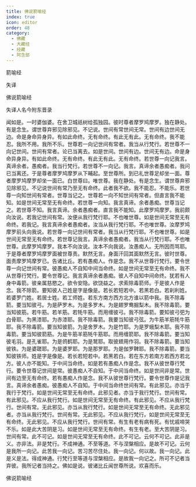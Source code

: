 ```yaml
---
title: 佛说箭喻经
index: true
icon: editor
order: 48
category:
  - 佛藏
  - 大藏经
  - 经藏
  - 阿含部
---
```


  箭喻经  

失译  

佛说箭喻经  

失译人名今附东晋录  

闻如是。一时婆伽婆。在舍卫城祇树给孤独园。彼时尊者摩罗鸠摩罗。独在静处。有是念生。谓世尊弃邪见除邪见。不记说。世间有常世间无常。世间有边世间无边。命是身命异身异。有如此命终。无有命终。有此无有此。无有命终。我不能忍。我所不用。我所不乐。世尊若一向记世间有常者。我当从行梵行。若世尊不一向记世间。世间有常者。论已当离去。如是世间。世间有边。世间无有边。命是身命异身异。有如此命终。无有命终。有此无有此。无有命终。若世尊一向记我言。真谛余者。愚痴者。我当行梵行。若世尊不一向记。我言。真谛余者愚痴者。我问已当离还。于是尊者摩罗鸠摩罗从下晡起。至世尊所。到已礼世尊足却坐一面。尊者摩罗鸠摩罗却坐一面已。白世尊曰。唯世尊。我在静处。有是念生。谓世尊弃邪见除邪见。不记说世间有常乃至无有命终。此者我不欲。我不能忍。不能乐。若世尊一向知世间有常者。世尊当记之。世尊若一向不知世间有常者。但直言我不能知。如是世间无常至无有命终。若世尊一向知。我言真谛。余者愚痴。世尊当记之。若世尊不知。我言真谛。余者愚痴者。直言我不能知。此摩罗鸠摩罗。我前颇向汝说。若我记世间有常。汝便从我行梵行耶。不也唯世尊。如是世间无常至无有命终。若我记。我言真谛余者愚痴者。汝当从我行梵行耶。不也唯世尊。汝摩罗鸠摩罗前头向我说。若世尊一向记世间有常者。我当从行梵行耶。不也唯世尊。如是世间无常至无有命终。若世尊记我言。真谛余者愚痴者。我当从行梵行耶。不也唯世尊。此摩罗鸠摩罗。我本不向汝说。汝本不向我说。汝愚痴人。无所因而骂耶。于是尊者摩罗鸠摩罗面被世尊责。默然无言。身面汗回其面默然无言。彼时世尊。面责摩罗鸠摩罗已。告诸比丘。若有愚痴人。作是念。我不从世尊行梵行。要令世尊一向记世间有常。彼愚痴人不自知中间当命终。如是世间无常至无有命终。我不从世尊行梵行。要令世尊记。我言真谛余者愚痴。彼人不自知中间命终。犹若有人身中毒箭。彼亲属慈愍之。欲令安隐。欲饶益之。求索除毒箭师。于是彼人作是念。我不除箭。要知彼人己姓是字是像是。若长若短若中。若黑若白。若刹利姓。若婆罗门姓。若居士姓。若工师姓。若东方南方西方北方谁以箭中我。我不除毒箭。要当知彼弓。为是萨罗木。为是多罗木。为是翅罗鸯掘梨木。我不除毒箭。要当知彼筋。若牛筋。若羊筋。若牦牛筋。而用缠彼弓。我不除毒箭。要知彼弓弝为白骨耶。为黑漆耶。为赤漆耶。我不除毒箭。我要当知彼弓弦。为牛筋羊筋牦牛筋耶。我不除毒箭。要当知彼箭。为是舍罗木。为是竹耶。为是罗蛾梨木耶。我不除毒箭。要当知彼箭筋。为是牛筋羊筋牦牛筋耶。而用缠箭耶。我不除毒箭。要当知彼毛羽。是孔雀耶。为是鸧鹤耶。为是鹫耶。取彼翅用作羽。我不除毒箭。要当知彼铁。为是婆蹉耶。为是婆罗耶。为是那罗耶。为是伽罗鞞耶。我不除毒箭。要当知彼铁师。姓是字是像是。若长若短若中。若黑若白。若在东方若南方若西方若北方。彼人亦不能知。于中间当命终。如是若有愚痴人作是念。我不从彼世尊行梵行。要令世尊记世间是常。彼愚痴人不自知。于中间当命终。如是世间非是常。世间有边至无有命终。若有愚痴人作是念。我不从彼世尊行梵行。要令世尊作是记我言。真谛余者愚痴。彼愚痴人不自知。于中间当命终世间有常。有此邪见。亦当于我行于梵行。如是世间无常至无有命终。此邪见者。亦当于我行梵行。世间有常。有此邪见。不应从我行梵行。如是世间无常至无有命终。有此邪见。不应从我行梵行。世间有常。无此邪见。亦当从我行梵行。如是世间无常至无有命终。无此邪见者。亦当从我行梵行。世间有常。无此邪见。不应从我行梵行。如是世间无常至无有命终。无此邪见。不应从我行梵行。世间有常。有生有老有病有死。有忧戚啼哭不乐。如是此大苦阴是习。如是世间无常至无有命终。有生有老。至大苦阴是习。世间有常。此不可记。如是世间无常至无有命终。此不可记。云何不可记。此非是义。亦非法。非是梵行。不成神通。不至等道。不与涅槃相应。是故不可记。云何是我所一向记。此苦我一向记。苦习苦尽住处。我一向记。何以故。我一向记。此是义是法。得成神通。行梵行至等道与涅槃相应。是故我一向记之。所可不记者当弃彼。我所记者当持之。佛如是说。彼诸比丘闻世尊所说。欢喜而乐。  

佛说箭喻经  
